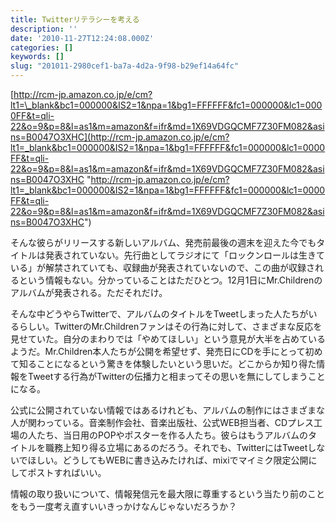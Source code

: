 ```yaml
---
title: Twitterリテラシーを考える
description: ''
date: '2010-11-27T12:24:08.000Z'
categories: []
keywords: []
slug: "201011-2980cef1-ba7a-4d2a-9f98-b29ef14a64fc"
---
```

[http://rcm-jp.amazon.co.jp/e/cm?lt1=\_blank&bc1=000000&IS2=1&npa=1&bg1=FFFFFF&fc1=000000&lc1=0000FF&t=qli-22&o=9&p=8&l=as1&m=amazon&f=ifr&md=1X69VDGQCMF7Z30FM082&asins=B0047O3XHC](http://rcm-jp.amazon.co.jp/e/cm?lt1=_blank&bc1=000000&IS2=1&npa=1&bg1=FFFFFF&fc1=000000&lc1=0000FF&t=qli-22&o=9&p=8&l=as1&m=amazon&f=ifr&md=1X69VDGQCMF7Z30FM082&asins=B0047O3XHC "http://rcm-jp.amazon.co.jp/e/cm?lt1=_blank&bc1=000000&IS2=1&npa=1&bg1=FFFFFF&fc1=000000&lc1=0000FF&t=qli-22&o=9&p=8&l=as1&m=amazon&f=ifr&md=1X69VDGQCMF7Z30FM082&asins=B0047O3XHC")

そんな彼らがリリースする新しいアルバム、発売前最後の週末を迎えた今でもタイトルは発表されていない。先行曲としてラジオにて「ロックンロールは生きている」が解禁されていても、収録曲が発表されていないので、この曲が収録されるという情報もない。分かっていることはただひとつ。12月1日にMr.Childrenのアルバムが発表される。ただそれだけ。

そんな中どうやらTwitterで、アルバムのタイトルをTweetしまった人たちがいるらしい。TwitterのMr.Childrenファンはその行為に対して、さまざまな反応を見せていた。自分のまわりでは「やめてほしい」という意見が大半を占めているようだ。Mr.Children本人たちが公開を希望せず、発売日にCDを手にとって初めて知ることになるという驚きを体験したいという思いだ。どこからか知り得た情報をTweetする行為がTwitterの伝播力と相まってその思いを無にしてしまうことになる。

公式に公開されていない情報ではあるけれども、アルバムの制作にはさまざまな人が関わっている。音楽制作会社、音楽出版社、公式WEB担当者、CDプレス工場の人たち、当日用のPOPやポスターを作る人たち。彼らはもうアルバムのタイトルを職務上知り得る立場にあるのだろう。それでも、TwitterにはTweetしないでほしい。どうしてもWEBに書き込みたければ、mixiでマイミク限定公開にしてポストすればいい。

情報の取り扱いについて、情報発信元を最大限に尊重するという当たり前のことをもう一度考え直すいいきっかけなんじゃないだろうか？